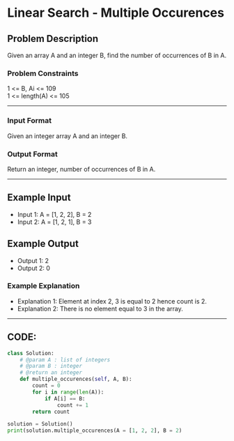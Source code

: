 # Linear Search - Multiple Occurences

## Problem Description
Given an array A and an integer B, find the number of occurrences of B in A.

### Problem Constraints
1 <= B, Ai <= 109 </br>
1 <= length(A) <= 105

---

### Input Format
Given an integer array A and an integer B.

### Output Format
Return an integer, number of occurrences of B in A.

---

## Example Input
 - Input 1:
   A = [1, 2, 2], B = 2 
 - Input 2:
   A = [1, 2, 1], B = 3 

## Example Output
 - Output 1:
   2
 - Output 2:
   0

### Example Explanation
- Explanation 1:
  Element at index 2, 3 is equal to 2 hence count is 2.
- Explanation 2:
  There is no element equal to 3 in the array.

---

## CODE:

```python
class Solution:
    # @param A : list of integers
    # @param B : integer
    # @return an integer
    def multiple_occurences(self, A, B):
        count = 0
        for i in range(len(A)):
            if A[i] == B:
                count += 1
        return count

solution = Solution()
print(solution.multiple_occurences(A = [1, 2, 2], B = 2)
```
